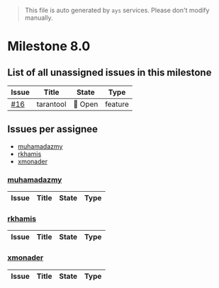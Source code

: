 > This file is auto generated by `ays` services. Please don't modify manually.

# Milestone 8.0

## List of all unassigned issues in this milestone

|Issue|Title|State|Type|
|-----|-----|-----|---|
|[#16](https://github.com/jumpscale/dockers/issues/16)|tarantool|:red_circle: Open|feature|


## Issues per assignee
- [muhamadazmy](#muhamadazmy)
- [rkhamis](#rkhamis)
- [xmonader](#xmonader)



### [muhamadazmy](https://github.com/muhamadazmy)

|Issue|Title|State|Type|
|-----|-----|-----|----|


### [rkhamis](https://github.com/rkhamis)

|Issue|Title|State|Type|
|-----|-----|-----|----|


### [xmonader](https://github.com/xmonader)

|Issue|Title|State|Type|
|-----|-----|-----|----|

